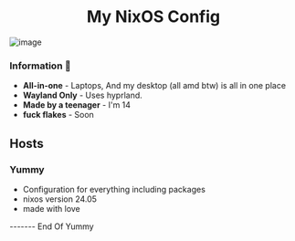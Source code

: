 <h1 align="center">
  My NixOS Config
</h1>

 ![image](https://github.com/girejhf3ifeifnreugn/nix-config/assets/139685777/17a056cf-f7e8-4ffe-8d8e-f5717c2f1b9f)

### Information 📓
 - **All-in-one** - Laptops, And my desktop (all amd btw) is all in one place
 - **Wayland Only** - Uses hyprland.
 -  **Made by a teenager** - I'm 14
 -  **fuck flakes** - Soon

## Hosts
 ### Yummy 
 - Configuration for everything including packages
 - nixos version 24.05
 - made with love

------- End Of Yummy
